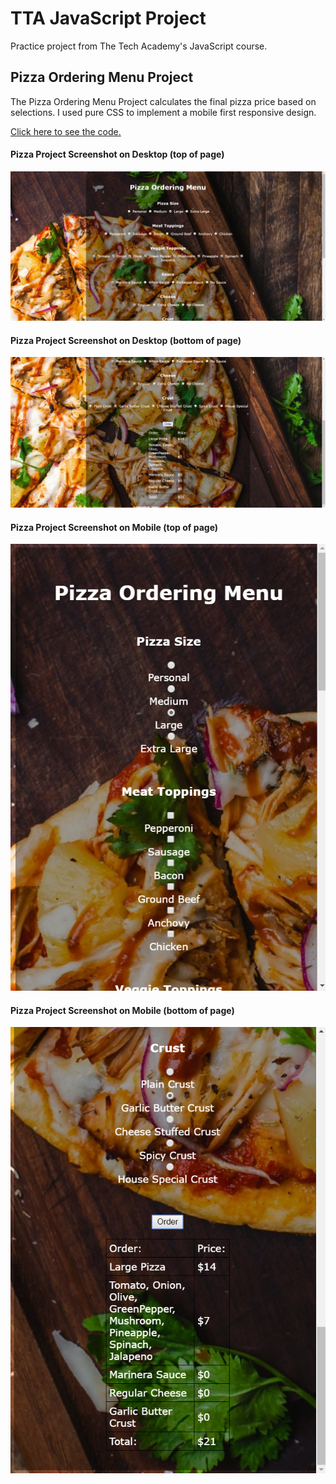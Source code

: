 # TTA JavaScript Project
Practice project from The Tech Academy's JavaScript course.

## Pizza Ordering Menu Project
The Pizza Ordering Menu Project calculates the final pizza price based on selections. I used pure CSS to implement a mobile first responsive design.

[Click here to see the code.](https://github.com/rbmanez/TTA-JavaScript-Projects/tree/master/js-pizza-project-solution)

#### Pizza Project Screenshot on Desktop (top of page)
![pizza project screenshot](js-pizza-project-solution/screenshots/pic1.png)

#### Pizza Project Screenshot on Desktop (bottom of page)
![pizza project screenshot](js-pizza-project-solution/screenshots/pic2.png)

#### Pizza Project Screenshot on Mobile (top of page)
![pizza project screenshot](js-pizza-project-solution/screenshots/pic3.png)

#### Pizza Project Screenshot on Mobile (bottom of page)
![pizza project screenshot](js-pizza-project-solution/screenshots/pic4.png)
